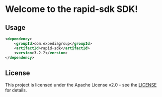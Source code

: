 # Welcome to the rapid-sdk SDK!

## Usage
```xml
<dependency>
    <groupId>com.expediagroup</groupId>
    <artifactId>rapid-sdk</artifactId>
    <version>3.2.2</version>
</dependency>
```

## License

This project is licensed under the Apache License v2.0 - see the [LICENSE](LICENSE) for details.
